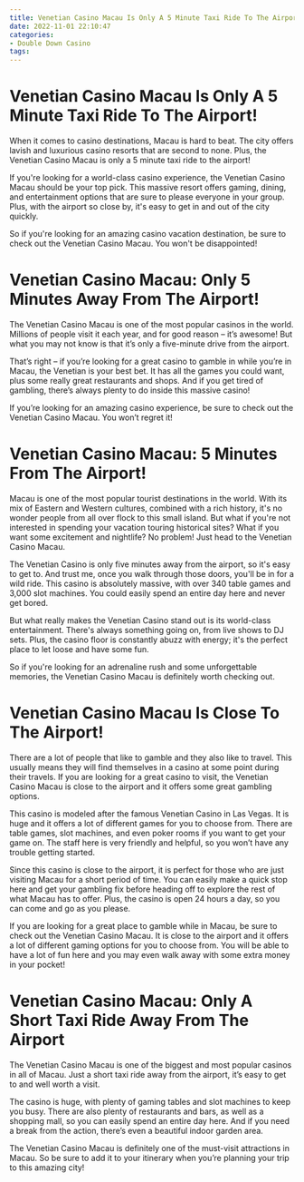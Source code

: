 ```yaml
---
title: Venetian Casino Macau Is Only A 5 Minute Taxi Ride To The Airport!
date: 2022-11-01 22:10:47
categories:
- Double Down Casino
tags:
---
```



#  Venetian Casino Macau Is Only A 5 Minute Taxi Ride To The Airport!

When it comes to casino destinations, Macau is hard to beat. The city offers lavish and luxurious casino resorts that are second to none. Plus, the Venetian Casino Macau is only a 5 minute taxi ride to the airport!

If you're looking for a world-class casino experience, the Venetian Casino Macau should be your top pick. This massive resort offers gaming, dining, and entertainment options that are sure to please everyone in your group. Plus, with the airport so close by, it's easy to get in and out of the city quickly.

So if you're looking for an amazing casino vacation destination, be sure to check out the Venetian Casino Macau. You won't be disappointed!

#  Venetian Casino Macau: Only 5 Minutes Away From The Airport!

The Venetian Casino Macau is one of the most popular casinos in the world. Millions of people visit it each year, and for good reason – it’s awesome! But what you may not know is that it’s only a five-minute drive from the airport.

That’s right – if you’re looking for a great casino to gamble in while you’re in Macau, the Venetian is your best bet. It has all the games you could want, plus some really great restaurants and shops. And if you get tired of gambling, there’s always plenty to do inside this massive casino!

If you’re looking for an amazing casino experience, be sure to check out the Venetian Casino Macau. You won’t regret it!

#  Venetian Casino Macau: 5 Minutes From The Airport!

Macau is one of the most popular tourist destinations in the world. With its mix of Eastern and Western cultures, combined with a rich history, it's no wonder people from all over flock to this small island. But what if you're not interested in spending your vacation touring historical sites? What if you want some excitement and nightlife? No problem! Just head to the Venetian Casino Macau.

The Venetian Casino is only five minutes away from the airport, so it's easy to get to. And trust me, once you walk through those doors, you'll be in for a wild ride. This casino is absolutely massive, with over 340 table games and 3,000 slot machines. You could easily spend an entire day here and never get bored.

But what really makes the Venetian Casino stand out is its world-class entertainment. There's always something going on, from live shows to DJ sets. Plus, the casino floor is constantly abuzz with energy; it's the perfect place to let loose and have some fun.

So if you're looking for an adrenaline rush and some unforgettable memories, the Venetian Casino Macau is definitely worth checking out.

#  Venetian Casino Macau Is Close To The Airport!

There are a lot of people that like to gamble and they also like to travel. This usually means they will find themselves in a casino at some point during their travels. If you are looking for a great casino to visit, the Venetian Casino Macau is close to the airport and it offers some great gambling options.

This casino is modeled after the famous Venetian Casino in Las Vegas. It is huge and it offers a lot of different games for you to choose from. There are table games, slot machines, and even poker rooms if you want to get your game on. The staff here is very friendly and helpful, so you won’t have any trouble getting started.

Since this casino is close to the airport, it is perfect for those who are just visiting Macau for a short period of time. You can easily make a quick stop here and get your gambling fix before heading off to explore the rest of what Macau has to offer. Plus, the casino is open 24 hours a day, so you can come and go as you please.

If you are looking for a great place to gamble while in Macau, be sure to check out the Venetian Casino Macau. It is close to the airport and it offers a lot of different gaming options for you to choose from. You will be able to have a lot of fun here and you may even walk away with some extra money in your pocket!

#  Venetian Casino Macau: Only A Short Taxi Ride Away From The Airport

The Venetian Casino Macau is one of the biggest and most popular casinos in all of Macau. Just a short taxi ride away from the airport, it’s easy to get to and well worth a visit.

The casino is huge, with plenty of gaming tables and slot machines to keep you busy. There are also plenty of restaurants and bars, as well as a shopping mall, so you can easily spend an entire day here. And if you need a break from the action, there’s even a beautiful indoor garden area.

The Venetian Casino Macau is definitely one of the must-visit attractions in Macau. So be sure to add it to your itinerary when you’re planning your trip to this amazing city!